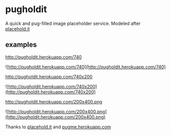 pugholdit
=========

A quick and pug-filled image placeholder service. Modeled after [placehold.it](http://placehold.it)

examples
--------

http://pugholdit.herokuapp.com/740

![http://pugholdit.herokuapp.com/740](http://pugholdit.herokuapp.com/740)

http://pugholdit.herokuapp.com/740x200

![http://pugholdit.herokuapp.com/740x200](http://pugholdit.herokuapp.com/740x200)

http://pugholdit.herokuapp.com/200x400.png

![http://pugholdit.herokuapp.com/200x400.png](http://pugholdit.herokuapp.com/200x400.png)


Thanks to [placehold.it](http://placehold.it) and [pugme.herokuapp.com](http://pugme.herokuapp.com)
